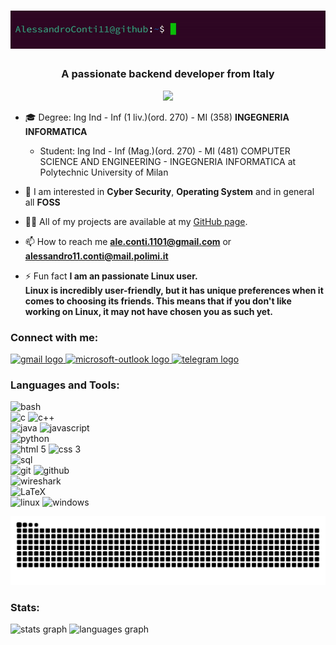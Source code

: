 <div align="center">
  <h1 align="center"><img src="images/hi.gif" /></h1>
</div>

<h3 align="center">A passionate backend developer from Italy</h3>

<div align="center">
  <img height="200" src="https://i.giphy.com/media/v1.Y2lkPTc5MGI3NjExdGk1bjF6ZTIyMGtxZzd4YjFiYzU1anpzY2hwamNpZmtseGF3b2Z5dyZlcD12MV9pbnRlcm5hbF9naWZfYnlfaWQmY3Q9Zw/sFKI1gDuP4iM8/giphy.gif"  />
</div>


- 🎓 Degree: Ing Ind - Inf (1 liv.)(ord. 270) - MI (358) **INGEGNERIA INFORMATICA**
  - Student: Ing Ind - Inf (Mag.)(ord. 270) - MI (481) COMPUTER SCIENCE AND ENGINEERING - INGEGNERIA INFORMATICA at Polytechnic University of Milan

- 🌱 I am interested in **Cyber Security**, **Operating System** and in general all **FOSS**
  
- 👨‍💻 All of my projects are available at my [GitHub page](https://github.com/AlessandroConti11).

- 📫 How to reach me **ale.conti.1101@gmail.com** or **alessandro11.conti@mail.polimi.it**

- ⚡ Fun fact **I am an passionate Linux user.
  <br> Linux is incredibly user-friendly, but it has unique preferences when it comes to choosing its friends. This means that if you don't like working on Linux, it may not have chosen you as such yet.**


<h3 align="left">Connect with me:</h3>
<p align="left">
  <a href="mailto:ale.conti.1101@gmail.com" target="_blank">
    <img src="https://raw.githubusercontent.com/maurodesouza/profile-readme-generator/master/src/assets/icons/social/gmail/default.svg" width="52" height="40" alt="gmail logo"  />
  </a>
  <a href="mailto:alessandro11.conti@mail.polimi.it" target="_blank">
    <img src="https://raw.githubusercontent.com/maurodesouza/profile-readme-generator/master/src/assets/icons/social/microsoft-outlook/default.svg" width="52" height="40" alt="microsoft-outlook logo"  />
  </a>
  <a href="https://t.me/Imperatore11" target="_blank">
    <img src="https://raw.githubusercontent.com/maurodesouza/profile-readme-generator/master/src/assets/icons/social/telegram/default.svg" width="52" height="40" alt="telegram logo"  />
  </a>
</p>


<h3 align="left">Languages and Tools:</h3>
<p align="left"> 
  <img src="https://img.icons8.com/?size=100&id=8gWOBXY72Osj&format=png&color=000000" alt="bash" height="40"/>
  <br>
  
  <img src="https://img.icons8.com/?size=100&id=40670&format=png&color=000000" alt="c" height="40"/>
  <img src="https://img.icons8.com/?size=100&id=40669&format=png&color=000000" alt="c++" height="40"/>
  <br>

  <img src="https://img.icons8.com/?size=100&id=13679&format=png&color=000000" alt="java" height="40"/>
  <img src="https://img.icons8.com/?size=100&id=108784&format=png&color=000000" alt="javascript" height="40"/>
  <br>

  <img src="https://img.icons8.com/?size=100&id=13441&format=png&color=000000" alt="python" height="40"/>
  <br>

  <img src="https://img.icons8.com/?size=100&id=20909&format=png&color=000000" alt="html 5" height="40"/>
  <img src="https://img.icons8.com/?size=100&id=21278&format=png&color=000000" alt="css 3" height="40"/> 
  <br>

  <img src="https://upload.wikimedia.org/wikipedia/commons/d/d7/Sql_data_base_with_logo.svg" alt="sql" height="40"/> 
  <br>
  
  <img src="https://img.icons8.com/?size=100&id=20906&format=png&color=000000" alt="git" height="40"/> 
  <img src="https://img.icons8.com/?size=100&id=AZOZNnY73haj&format=png&color=000000" alt="github" height="40"/>
  <br>

  <img src="https://upload.wikimedia.org/wikipedia/commons/d/df/Wireshark_icon.svg" alt="wireshark" height="40"/>
  <br>

  <img src="https://profilinator.rishav.dev/skills-assets/latex.png" alt="LaTeX" height="40" />
  <br>

  <img src="https://img.icons8.com/?size=100&id=17842&format=png&color=000000" alt="linux" height="40"/> 
  <img src="https://img.icons8.com/?size=100&id=TuXN3JNUBGOT&format=png&color=000000" alt="windows" height="40"/>
</p>


<img src="https://raw.githubusercontent.com/AlessandroConti11/AlessandroConti11/output/snake.svg" alt="Snake animation" />


<h3>Stats: </h3>
<p>
<!-- Stats -->
  <img src="https://github-readme-stats.vercel.app/api?username=AlessandroConti11&hide_title=false&hide_rank=false&show_icons=true&include_all_commits=true&count_private=true&disable_animations=false&theme=dracula&locale=en&hide_border=false&order=1" height="150" alt="stats graph"  />
<!--Streak -->
<!--   <a href="https://git.io/streak-stats"><img src="https://streak-stats.demolab.com?user=AlessandroConti11&theme=dark&date_format=j%20M%5B%20Y%5D" alt="GitHub Streak" /></a> -->
<!-- Language -->
  <img src="https://github-readme-stats.vercel.app/api/top-langs?username=AlessandroConti11&locale=en&hide_title=false&layout=compact&card_width=320&langs_count=5&theme=dracula&hide_border=false&order=2&exclude_repo=AlessandroCOnti11,AlessandroConti11.github.io" height="150" alt="languages graph"  />
<!-- Activity-Graph -->
<!--     <img src="https://github-readme-activity-graph.vercel.app/graph?username=AlessandroConti11&radius=16&theme=react&area=true&order=5" height="300" alt="activity-graph graph"  /> -->
</p>

###
